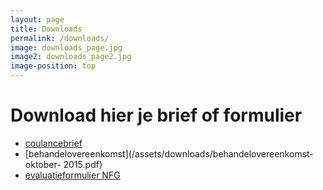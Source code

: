 ```yaml
---
layout: page
title: Downloads
permalink: /downloads/
image: downloads_page.jpg
image2: downloads_page2.jpg
image-position: top
---
```


# Download hier je brief of formulier

* [coulancebrief](/assets/downloads/coulancebrief.pdf)
* [behandelovereenkomst](/assets/downloads/behandelovereenkomst-oktober- 2015.pdf)
* [evaluatieformulier NFG](/assets/downloads/evaluatieformulier_voor_clienten.pdf)